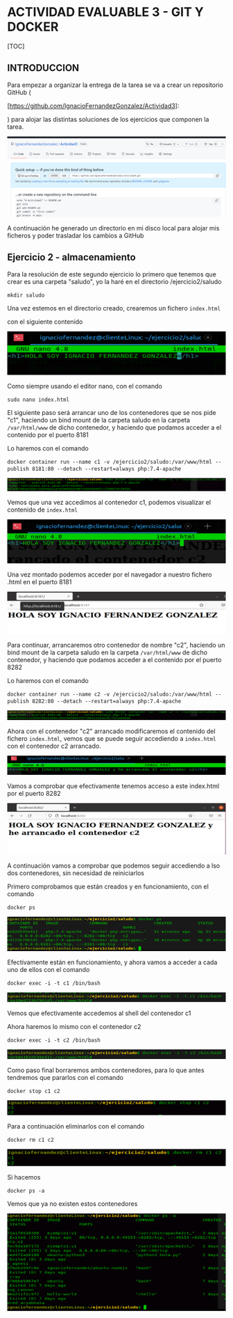 # ACTIVIDAD EVALUABLE 3 - GIT Y DOCKER

[TOC]



## INTRODUCCION

Para empezar a organizar la entrega de la tarea se va a crear un repositorio GitHub (

[https://github.com/IgnacioFernandezGonzalez/Actividad3]: 

) para alojar las distintas soluciones de los ejercicios que componen la tarea.



<img src="ACTIVIDAD%20EVALUABLE%203%20-%20GIT%20Y%20DOCKER.assets/image-20220324194209941.png" alt="image-20220324194209941" style="zoom:80%;" />



A continuación he generado un directorio en mi disco local para alojar mis ficheros y poder trasladar los cambios a GitHub



## Ejercicio 2 - almacenamiento

Para la resolución de este segundo ejercicio lo primero que tenemos que crear es una carpeta "saludo", yo la haré en el directorio /ejercicio2/saludo

```
mkdir saludo
```

Una vez estemos en el directorio creado, crearemos un fichero `index.html`

con el siguiente contenido

![image-20220326114056666](ACTIVIDAD%20EVALUABLE%203%20-%20GIT%20Y%20DOCKER.assets/image-20220326114056666.png)

Como siempre usando el editor nano, con el comando 

```
sudo nano index.html
```

El siguiente paso será arrancar uno de los contenedores que se nos pide "c1", haciendo un bind mount de la carpeta saludo en la carpeta `/var/html/www` de dicho contenedor, y haciendo que podamos acceder a el contenido por el puerto 8181

Lo haremos con el comando

```
docker container run --name c1 -v /ejercicio2/saludo:/var/www/html --publish 8181:80 --detach --restart=always php:7.4-apache
```

![image-20220326114511884](ACTIVIDAD%20EVALUABLE%203%20-%20GIT%20Y%20DOCKER.assets/image-20220326114511884.png)

Vemos que una vez accedimos al contenedor c1, podemos visualizar el contenido de `index.html`

![image-20220326121826152](ACTIVIDAD%20EVALUABLE%203%20-%20GIT%20Y%20DOCKER.assets/image-20220326121826152.png)

Una vez montado podemos acceder por el navegador a nuestro fichero .html en el puerto 8181

![image-20220326115104988](ACTIVIDAD%20EVALUABLE%203%20-%20GIT%20Y%20DOCKER.assets/image-20220326115104988.png)

Para continuar, arrancaremos otro contenedor de nombre "c2", haciendo un bind mount de la carpeta saludo en la carpeta `/var/html/www` de dicho contenedor, y haciendo que podamos acceder a el contenido por el puerto 8282

Lo haremos con el comando

```
docker container run --name c2 -v /ejercicio2/saludo:/var/www/html --publish 8282:80 --detach --restart=always php:7.4-apache
```

![image-20220326115644724](ACTIVIDAD%20EVALUABLE%203%20-%20GIT%20Y%20DOCKER.assets/image-20220326115644724.png)

Ahora con el contenedor "c2" arrancado modificaremos el contenido del fichero `index.html`, vemos que se puede seguir accediendo a `index.html` con el contenedor c2 arrancado.

![image-20220326115829601](ACTIVIDAD%20EVALUABLE%203%20-%20GIT%20Y%20DOCKER.assets/image-20220326115829601.png)

Vamos a comprobar que efectivamente tenemos acceso a este index.html por el puerto 8282

![image-20220326120006000](ACTIVIDAD%20EVALUABLE%203%20-%20GIT%20Y%20DOCKER.assets/image-20220326120006000.png)

A continuación vamos a comprobar que podemos seguir accediendo a lso dos contenedores, sin necesidad de reiniciarlos

Primero comprobamos que están creados y en funcionamiento, con el comando

```
docker ps
```

![image-20220326120437792](ACTIVIDAD%20EVALUABLE%203%20-%20GIT%20Y%20DOCKER.assets/image-20220326120437792.png)

Efectivamente están en funcionamiento, y ahora vamos a acceder a cada uno de ellos con el comando

```
docker exec -i -t c1 /bin/bash
```

![image-20220326120802387](ACTIVIDAD%20EVALUABLE%203%20-%20GIT%20Y%20DOCKER.assets/image-20220326120802387.png)

Vemos que efectivamente accedemos al shell del contenedor c1

Ahora haremos lo mismo con el contenedor c2

```
docker exec -i -t c2 /bin/bash
```

![image-20220326120954816](ACTIVIDAD%20EVALUABLE%203%20-%20GIT%20Y%20DOCKER.assets/image-20220326120954816.png)

Como paso final borraremos ambos contenedores, para lo que antes tendremos que pararlos con el comando

```
docker stop c1 c2
```

![image-20220326121155519](ACTIVIDAD%20EVALUABLE%203%20-%20GIT%20Y%20DOCKER.assets/image-20220326121155519.png)

Para a continuación eliminarlos con el comando

```
docker rm c1 c2
```

![image-20220326121254703](ACTIVIDAD%20EVALUABLE%203%20-%20GIT%20Y%20DOCKER.assets/image-20220326121254703.png)

Si hacemos 

```
docker ps -a
```

Vemos que ya no existen estos contenedores

![image-20220326121406181](ACTIVIDAD%20EVALUABLE%203%20-%20GIT%20Y%20DOCKER.assets/image-20220326121406181.png)